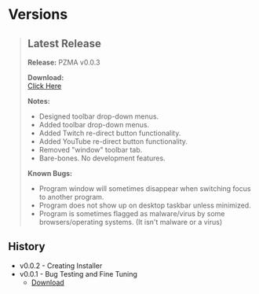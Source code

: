 # Versions

> ## Latest Release
> 
> **Release:** PZMA v0.0.3
> 
> **Download:**  
>     [Click Here](https://github.com/deanrexx/PZMA/blob/f32f374d59a3677d7dd10c00fd124e9b5fd7d0b0/Versions/PZMA%20v0.0.3.zip)
> 
> **Notes:**
> * Designed toolbar drop-down menus.
> * Added toolbar drop-down menus.
> * Added Twitch re-direct button functionality.
> * Added YouTube re-direct button functionality.
> * Removed "window" toolbar tab.
> * Bare-bones. No development features.
>
> **Known Bugs:**
> * Program window will sometimes disappear when switching focus to another program.
> * Program does not show up on desktop taskbar unless minimized.
> * Program is sometimes flagged as malware/virus by some browsers/operating systems. (It isn't malware or a virus)

## History

* v0.0.2 - Creating Installer
* v0.0.1 - Bug Testing and Fine Tuning
  * [Download](https://github.com/deanrexx/PZMA/blob/7fd196b3c80f68380080a2f5d09585fa1c3b4462/Versions/version-0-0-1.zip)

